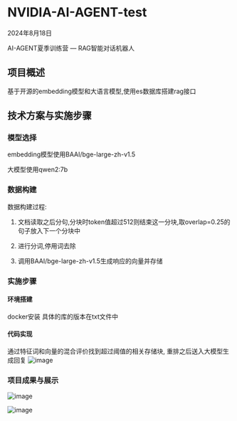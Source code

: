 # NVIDIA-AI-AGENT-test
2024年8月18日

AI-AGENT夏季训练营 — RAG智能对话机器人

## 项目概述

基于开源的embedding模型和大语言模型,使用es数据库搭建rag接口

## 技术方案与实施步骤

### 模型选择

embedding模型使用BAAI/bge-large-zh-v1.5

大模型使用qwen2:7b

### 数据构建

数据构建过程:

1. 文档读取之后分句,分块时token值超过512则结束这一分块,取overlap=0.25的句子放入下一个分块中

2. 进行分词,停用词去除

3. 调用BAAI/bge-large-zh-v1.5生成响应的向量并存储

### 实施步骤

#### 环境搭建 

docker安装 具体的库的版本在txt文件中

#### 代码实现

通过特征词和向量的混合评价找到超过阈值的相关存储块, 重排之后送入大模型生成回复
![image](https://github.com/user-attachments/assets/f088a673-d0b0-4291-a77b-d11b35e33efb)

### 项目成果与展示
![image](https://github.com/user-attachments/assets/d30b4eaf-5491-4529-b334-5d5737dea19d)

![image](https://github.com/user-attachments/assets/81fe95d7-9176-4d6e-ba26-6dc09ea68f63)



